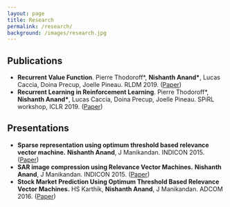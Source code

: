 ```yaml
---
layout: page
title: Research
permalink: /research/
background: /images/research.jpg
---
```

<h2>Publications</h2>
<ul>
  <li><b>Recurrent Value Function</b>. Pierre Thodoroff*, <b>Nishanth Anand*</b>, Lucas Caccia, Doina Precup, Joelle Pineau. RLDM 2019. (<a href="https://arxiv.org/abs/1905.09562">Paper</a>)</li>
  <li><b>Recurrent Learning in Reinforcement Learning</b>. Pierre Thodoroff*, <b>Nishanth Anand*</b>, Lucas Caccia, Doina Precup, Joelle Pineau. SPiRL workshop, ICLR 2019. (<a href="https://arxiv.org/abs/1905.09562">Paper</a>)</li>
</ul>
<h2>Presentations</h2>
<ul>
  <li><b>Sparse representation using optimum threshold based relevance vector machine.</b> <b>Nishanth Anand</b>, J Manikandan. INDICON 2015. (<a href="https://ieeexplore.ieee.org/abstract/document/7443136">Paper</a>)</li>
  <li><b>SAR image compression using Relevance Vector Machines.</b> <b>Nishanth Anand</b>, J Manikandan. INDICON 2015. (<a href="https://ieeexplore.ieee.org/abstract/document/7443136">Paper</a>)</li>
  <li><b>Stock Market Prediction Using Optimum Threshold Based Relevance Vector Machines.</b> HS Karthik, <b>Nishanth Anand</b>, J Manikandan. ADCOM 2016. (<a href="https://ieeexplore.ieee.org/abstract/document/8385598">Paper</a>)</li>
</ul>
